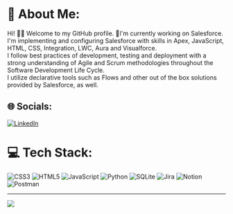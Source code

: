# 💫 About Me:
Hi! 👋😊
Welcome to my GitHub profile.
🚀I'm currently working on Salesforce. <br>I'm implementing and configuring Salesforce with skills in Apex, JavaScript, HTML, CSS, Integration, LWC, Aura and Visualforce.<br>I follow best practices of development, testing and deployment with a strong understanding of Agile and Scrum methodologies throughout the Software Development Life Cycle. <br>I utilize declarative tools such as Flows and other out of the box solutions provided by Salesforce, as well.



## 🌐 Socials:
[![LinkedIn](https://img.shields.io/badge/LinkedIn-%230077B5.svg?logo=linkedin&logoColor=white)](https://linkedin.com/in/fatih-yazici) 

# 💻 Tech Stack:
![CSS3](https://img.shields.io/badge/css3-%231572B6.svg?style=for-the-badge&logo=css3&logoColor=white) ![HTML5](https://img.shields.io/badge/html5-%23E34F26.svg?style=for-the-badge&logo=html5&logoColor=white) ![JavaScript](https://img.shields.io/badge/javascript-%23323330.svg?style=for-the-badge&logo=javascript&logoColor=%23F7DF1E) ![Python](https://img.shields.io/badge/python-3670A0?style=for-the-badge&logo=python&logoColor=ffdd54) ![SQLite](https://img.shields.io/badge/sqlite-%2307405e.svg?style=for-the-badge&logo=sqlite&logoColor=white) ![Jira](https://img.shields.io/badge/jira-%230A0FFF.svg?style=for-the-badge&logo=jira&logoColor=white) ![Notion](https://img.shields.io/badge/Notion-%23000000.svg?style=for-the-badge&logo=notion&logoColor=white) ![Postman](https://img.shields.io/badge/Postman-FF6C37?style=for-the-badge&logo=postman&logoColor=white)



---
[![](https://visitcount.itsvg.in/api?id=fatih-yazici&icon=0&color=0)](https://visitcount.itsvg.in)

<!-- Proudly created with GPRM ( https://gprm.itsvg.in ) -->
